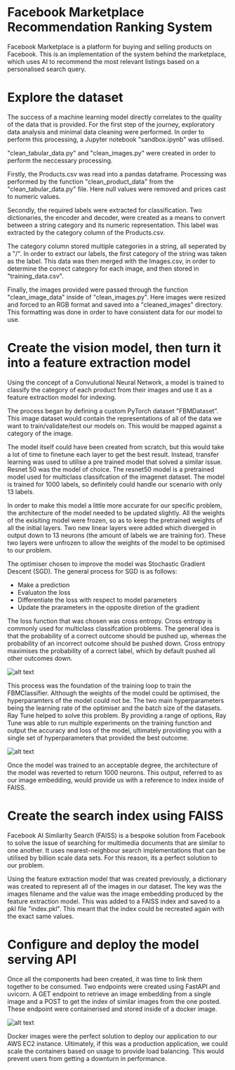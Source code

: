 # Facebook Marketplace Recommendation Ranking System

Facebook Marketplace is a platform for buying and selling products on Facebook. This is an implementation of the system behind the marketplace, which uses AI to recommend the most relevant listings based on a personalised search query.

# Explore the dataset

The success of a machine learning model directly correlates to the quality of the data that is provided. For the first step of the journey, exploratory data analysis and minimal data cleaning were performed. In order to perform this processing, a Jupyter notebook "sandbox.ipynb" was utilised. 

"clean_tabular_data.py" and "clean_images.py" were created in order to perform the neccessary processing.

Firstly, the Products.csv was read into a pandas dataframe. Processing was performed by the function "clean_product_data" from the "clean_tabular_data.py" file. Here null values were removed and prices cast to numeric values.

Secondly, the required labels were extracted for classification. Two dictionaries, the encoder and decoder, were created as a means to convert between a string category and its numeric representation. This label was extracted by the category column of the Products.csv. 

The category column stored multiple categories in a string, all seperated by a "/". In order to extract our labels, the first category of the string was taken as the label. This data was then merged with the Images.csv, in order to determine the correct category for each image, and then stored in "training_data.csv".

Finally, the images provided were passed through the function "clean_image_data" inside of "clean_images.py". Here images were resized and forced to an RGB format and saved into a "cleaned_images" directory. This formatting was done in order to have consistent data for our model to use.

# Create the vision model, then turn it into a feature extraction model

Using the concept of a Convulutional Neural Network, a model is trained to classify the category of each product from their images and use it as a feature extraction model for indexing.

The process began by defining a custom PyTorch dataset "FBMDataset". This image dataset would contain the representations of all of the data we want to train/validate/test our models on. This would be mapped against a category of the image.

The model itself could have been created from scratch, but this would take a lot of time to finetune each layer to get the best result. Instead, transfer learning was used to utilise a pre trained model that solved a similar issue. Resnet 50 was the model of choice. The resnet50 model is a pretrained model used for multiclass classifcation of the imagenet dataset. The model is trained for 1000 labels, so definitely could handle our scenario with only 13 labels. 

In order to make this model a little more accurate for our specific problem, the architecture of the model needed to be updated slightly. All the weights of the exisiting model were frozen, so as to keep the pretrained weights of all the initial layers. Two new linear layers were added which diverged in output down to 13 neurons (the amount of labels we are training for). These two layers were unfrozen to allow the weights of the model to be optimised to our problem.

The optimiser chosen to improve the model was Stochastic Gradient Descent (SGD). The general process for SGD is as follows:

- Make a prediction
- Evaluaton the loss
- Differentiate the loss with respect to model parameters
- Update the prarameters in the opposite diretion of the gradient

The loss function that was chosen was cross entropy. Cross entropy is commonly used for multiclass classifcation problems. The general idea is that the probability of a correct outcome should be pushed up, whereas the probability of an incorrect outcome should be pushed down. Cross entropy maximises the probability of a correct label, which by default pushed all other outcomes down.

![alt text](https://github.com/PDDhillon/multinational-retail-data-centralisation/blob/main/readme_images/Tensorboard.jpg?raw=true)

This process was the foundation of the training loop to train the FBMClassifier. Although the weights of the model could be optimised, the hyperparamters of the model could not be. The two main hyperparameters being the learning rate of the optimiser and the batch size of the datasets. Ray Tune helped to solve this problem. By providing a range of options, Ray Tune was able to run multiple experiments on the training function and output the accuracy and loss of the model, ultimately providing you with a single set of hyperparameters that provided the best outcome. 


![alt text](https://github.com/PDDhillon/multinational-retail-data-centralisation/blob/main/readme_images/tune_results.jpg?raw=true)

Once the model was trained to an acceptable degree, the architecture of the model was reverted to return 1000 neurons. This output, referred to as our image embedding, would provide us with a reference to index inside of FAISS.

# Create the search index using FAISS

Facebook AI Similarity Search (FAISS) is a bespoke solution from Facebook to solve the issue of searching for multimedia documents that are similar to one another. It uses nearest-neighbour search implementations that can be utilised by billion scale data sets. For this reason, its a perfect solution to our problem.

Using the feature extraction model that was created previously, a dictionary was created to represent all of the images in our dataset. The key was the images filename and the value was the image embedding produced by the feature extraction model. This was added to a FAISS index and saved to a pkl file "index.pkl". This meant that the index could be recreated again with the exact same values.

# Configure and deploy the model serving API
Once all the components had been created, it was time to link them together to be consumed. Two endpoints were created using FastAPI and uvicorn. A GET endpoint to retrieve an image embedding from a single image and a POST to get the index of similar images from the one posted. These endpoint were containerised and stored inside of a docker image. 

![alt text](https://github.com/PDDhillon/multinational-retail-data-centralisation/blob/main/readme_images/API.jpg?raw=true)

Docker images were the perfect solution to deploy our application to our AWS EC2 instance. Ultimately, if this was a production application, we could scale the containers based on usage to provide load balancing. This would prevent users from getting a downturn in performance.